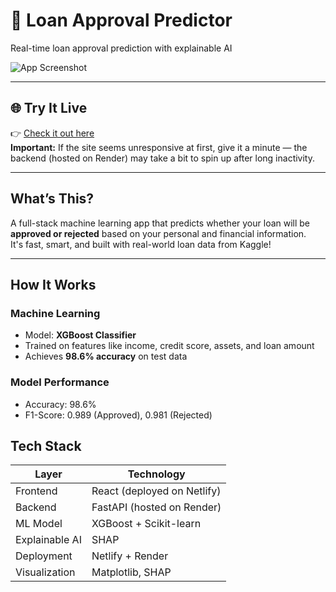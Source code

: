 # 💸 Loan Approval Predictor  
Real-time loan approval prediction with explainable AI

![App Screenshot](model/form_ui.png)

---

## 🌐 Try It Live  
👉 [Check it out here](https://loanproval-app.netlify.app/)  
**Important:** If the site seems unresponsive at first, give it a minute — the backend (hosted on Render) may take a bit to spin up after long inactivity.

---

## What’s This?

A full-stack machine learning app that predicts whether your loan will be **approved or rejected** based on your personal and financial information.  
It's fast, smart, and built with real-world loan data from Kaggle!

---

## How It Works

### Machine Learning
- Model: **XGBoost Classifier**
- Trained on features like income, credit score, assets, and loan amount
- Achieves **98.6% accuracy** on test data

### Model Performance
- Accuracy: 98.6%
- F1-Score: 0.989 (Approved), 0.981 (Rejected)

## Tech Stack

| Layer       | Technology      |
|-------------|------------------|
| Frontend    | React (deployed on Netlify) |
| Backend     | FastAPI (hosted on Render) |
| ML Model    | XGBoost + Scikit-learn |
| Explainable AI | SHAP |
| Deployment  | Netlify + Render |
| Visualization | Matplotlib, SHAP |
